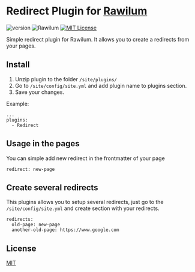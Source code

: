 # Redirect Plugin for [Rawilum](http://rawilum.org/)
![version](https://img.shields.io/badge/version-1.0.0-brightgreen.svg?style=flat-square "Version")
![Rawilum](https://img.shields.io/badge/Rawilum-1.x-green.svg?style=flat-square "Fansoro Version")
[![MIT License](https://img.shields.io/badge/license-MIT-blue.svg?style=flat-square)](https://github.com/pafnuty-fansoro-plugins/fansoro-plugin-breadcrumb/blob/master/LICENSE)

Simple redirect plugin for Rawilum. It allows you to create a redirects from your pages.

## Install
1. Unzip plugin to the folder `/site/plugins/`
2. Go to `/site/config/site.yml` and add plugin name to plugins section.
3. Save your changes.

Example:
```
...
plugins:
  - Redirect
```

## Usage in the pages
You can simple add new redirect in the frontmatter of your page
```
redirect: new-page
```

## Create several redirects
This plugins allows you to setup several redirects, just go to the `/site/config/site.yml` and create section with your redirects.
```
redirects: 
  old-page: new-page
  another-old-page: https://www.google.com
```

## License 
[MIT](https://github.com/rawilum-plugins/redirect/blob/master/LICENSE)
